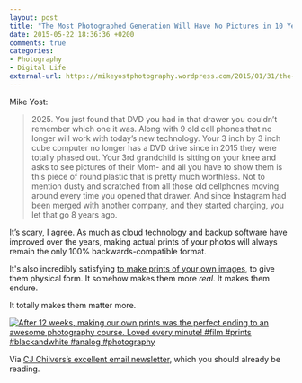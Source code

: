 ```yaml
---
layout: post
title: "The Most Photographed Generation Will Have No Pictures in 10 Years"
date: 2015-05-22 18:36:36 +0200
comments: true
categories: 
- Photography
- Digital Life
external-url: https://mikeyostphotography.wordpress.com/2015/01/31/the-most-photographed-generation-will-have-no-pictures-in-10-years/
---
```


Mike Yost:

> 2025\. You just found that DVD you had in that drawer you couldn’t remember which one it was. Along with 9 old cell phones that no longer will work with today’s new technology. Your 3 inch by 3 inch cube computer no longer has a DVD drive since in 2015 they were totally phased out. Your 3rd grandchild is sitting on your knee and asks to see pictures of their Mom- and all you have to show them is this piece of round plastic that is pretty much worthless. Not to mention dusty and scratched from all those old cellphones moving around every time you opened that drawer.  And since Instagram had been merged with another company, and they started charging, you let that go 8 years ago.

It’s scary, I agree. As much as cloud technology and backup software have improved over the years, making actual prints of your photos will always remain the only 100% backwards-compatible format.

It's also incredibly satisfying [to make prints of your own images](https://instagram.com/p/2_an63xa3P/), to give them physical form. It somehow makes them more _real_. It makes them endure.

It totally makes them matter more.

<a href="https://instagram.com/p/2_an63xa3P/"><img src="https://c2.staticflickr.com/6/5443/17784648068_8b565060e3_o.jpg" title="After 12 weeks, making our own prints was the perfect ending to an awesome photography course. Loved every minute! #film #prints #blackandwhite #analog #photography"></a>

Via [CJ Chilvers’s excellent email newsletter](http://alesserphotographer.com/subscribe), which you should already be reading.